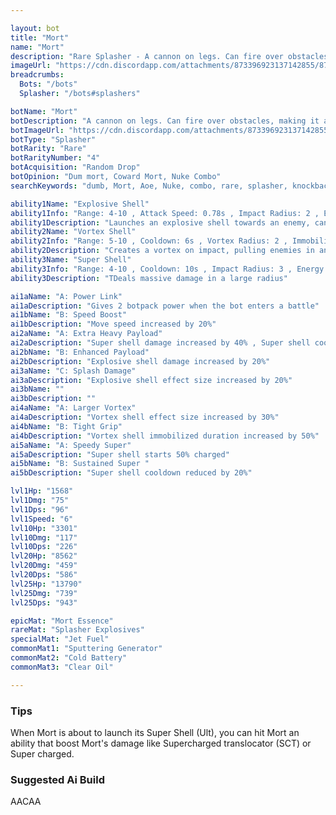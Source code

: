 ```yaml
---

layout: bot
title: "Mort"
name: "Mort"
description: "Rare Splasher - A cannon on legs. Can fire over obstacles, making it a potent bot from almost anywhere in the arena."
imageUrl: "https://cdn.discordapp.com/attachments/873396923137142855/873396970805395507/mort.png"
breadcrumbs:
  Bots: "/bots"
  Splasher: "/bots#splashers"

botName: "Mort"
botDescription: "A cannon on legs. Can fire over obstacles, making it a potent bot from almost anywhere in the arena."
botImageUrl: "https://cdn.discordapp.com/attachments/873396923137142855/873396970805395507/mort.png"
botType: "Splasher"
botRarity: "Rare"
botRarityNumber: "4"
botAcquisition: "Random Drop"
botOpinion: "Dum mort, Coward Mort, Nuke Combo"
searchKeywords: "dumb, Mort, Aoe, Nuke, combo, rare, splasher, knockback"

ability1Name: "Explosive Shell"
ability1Info: "Range: 4-10 , Attack Speed: 0.78s , Impact Radius: 2 , Energy Damage: 100% , Knockback: Small"
ability1Description: "Launches an explosive shell towards an enemy, can be fired over low heights obstacles"
ability2Name: "Vortex Shell"
ability2Info: "Range: 5-10 , Cooldown: 6s , Vortex Radius: 2 , Immobilized Duration: 0.75s"
ability2Description: "Creates a vortex on impact, pulling enemies in and temporarily holding them in place"
ability3Name: "Super Shell"
ability3Info: "Range: 4-10 , Cooldown: 10s , Impact Radius: 3 , Energy Damage: 533% , Knockback: Small"
ability3Description: "TDeals massive damage in a large radius"

ai1aName: "A: Power Link"
ai1aDescription: "Gives 2 botpack power when the bot enters a battle"
ai1bName: "B: Speed Boost"
ai1bDescription: "Move speed increased by 20%"
ai2aName: "A: Extra Heavy Payload"
ai2aDescription: "Super shell damage increased by 40% , Super shell cooldown increased by 20%"
ai2bName: "B: Enhanced Payload"
ai2bDescription: "Explosive shell damage increased by 20%"
ai3aName: "C: Splash Damage"
ai3aDescription: "Explosive shell effect size increased by 20%"
ai3bName: ""
ai3bDescription: ""
ai4aName: "A: Larger Vortex"
ai4aDescription: "Vortex shell effect size increased by 30%"
ai4bName: "B: Tight Grip"
ai4bDescription: "Vortex shell immobilized duration increased by 50%"
ai5aName: "A: Speedy Super"
ai5aDescription: "Super shell starts 50% charged"
ai5bName: "B: Sustained Super "
ai5bDescription: "Super shell cooldown reduced by 20%"

lvl1Hp: "1568"
lvl1Dmg: "75"
lvl1Dps: "96"
lvl1Speed: "6"
lvl10Hp: "3301"
lvl10Dmg: "117"
lvl10Dps: "226"
lvl20Hp: "8562"
lvl20Dmg: "459"
lvl20Dps: "586"
lvl25Hp: "13790"
lvl25Dmg: "739"
lvl25Dps: "943"

epicMat: "Mort Essence"
rareMat: "Splasher Explosives"
specialMat: "Jet Fuel"
commonMat1: "Sputtering Generator"
commonMat2: "Cold Battery"
commonMat3: "Clear Oil"

---
```

### Tips
When Mort is about to launch its Super Shell (Ult), you can hit Mort an ability that boost Mort's damage like Supercharged translocator (SCT) or Super charged.

### Suggested Ai Build
AACAA
